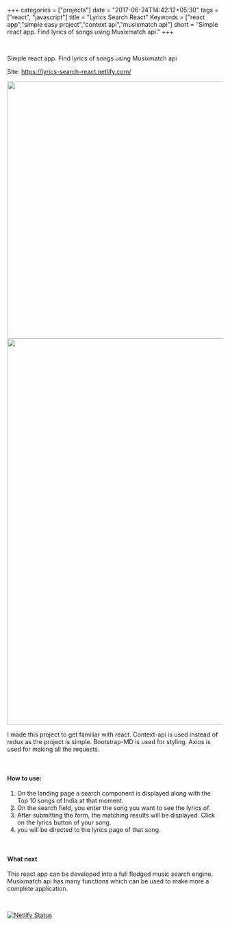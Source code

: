 +++
categories = ["projects"]
date = "2017-06-24T14:42:12+05:30"
tags = ["react", "javascript"]
title = "Lyrics Search React"
Keywords = ["react app","simple easy project","context api","musixmatch api"]
short = "Simple react app. Find lyrics of songs using Musixmatch api."
+++

<br>

Simple react app. Find lyrics of songs using Musixmatch api

Site: https://lyrics-search-react.netlify.com/

<img src="main-g.png" width="600">
<img src="lyrics.png" width="900" >
 
I made this project to get familiar with react. Context-api is used instead of redux as the project is simple. Bootstrap-MD is used for styling. Axios is used for making all the requests.

<br>

#### How to use:
1. On the landing page a search component is displayed along with the Top 10 songs of India at that moment.
2. On the search field, you enter the song you want to see the lyrics of.
3. After submitting the form, the matching results will be displayed. Click on the lyrics button of your song.
4. you will be directed to the lyrics page of that song.

<br>

#### What next
This react app can be developed into a full fledged music search engine. Musixmatch api has many functions which can be used to make more a complete application.

<br>


 [![Netlify Status](https://api.netlify.com/api/v1/badges/05dcc1d1-ac0a-4679-b6cd-031fd2f56430/deploy-status)](https://app.netlify.com/sites/lyrics-search-react/deploys)

 
